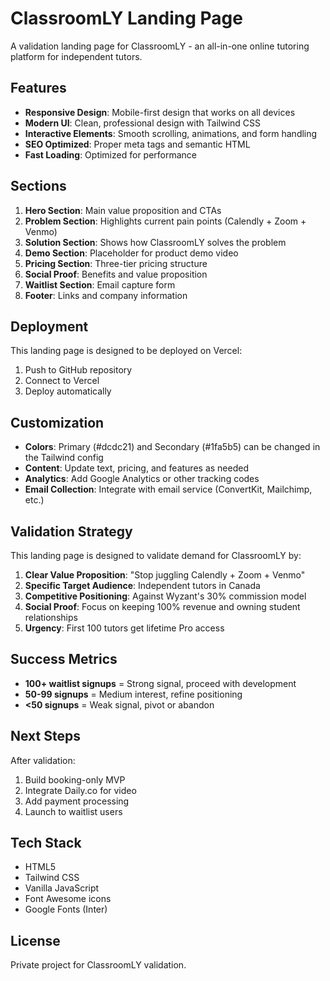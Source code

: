 # ClassroomLY Landing Page

A validation landing page for ClassroomLY - an all-in-one online tutoring platform for independent tutors.

## Features

- **Responsive Design**: Mobile-first design that works on all devices
- **Modern UI**: Clean, professional design with Tailwind CSS
- **Interactive Elements**: Smooth scrolling, animations, and form handling
- **SEO Optimized**: Proper meta tags and semantic HTML
- **Fast Loading**: Optimized for performance

## Sections

1. **Hero Section**: Main value proposition and CTAs
2. **Problem Section**: Highlights current pain points (Calendly + Zoom + Venmo)
3. **Solution Section**: Shows how ClassroomLY solves the problem
4. **Demo Section**: Placeholder for product demo video
5. **Pricing Section**: Three-tier pricing structure
6. **Social Proof**: Benefits and value proposition
7. **Waitlist Section**: Email capture form
8. **Footer**: Links and company information

## Deployment

This landing page is designed to be deployed on Vercel:

1. Push to GitHub repository
2. Connect to Vercel
3. Deploy automatically

## Customization

- **Colors**: Primary (#dcdc21) and Secondary (#1fa5b5) can be changed in the Tailwind config
- **Content**: Update text, pricing, and features as needed
- **Analytics**: Add Google Analytics or other tracking codes
- **Email Collection**: Integrate with email service (ConvertKit, Mailchimp, etc.)

## Validation Strategy

This landing page is designed to validate demand for ClassroomLY by:

1. **Clear Value Proposition**: "Stop juggling Calendly + Zoom + Venmo"
2. **Specific Target Audience**: Independent tutors in Canada
3. **Competitive Positioning**: Against Wyzant's 30% commission model
4. **Social Proof**: Focus on keeping 100% revenue and owning student relationships
5. **Urgency**: First 100 tutors get lifetime Pro access

## Success Metrics

- **100+ waitlist signups** = Strong signal, proceed with development
- **50-99 signups** = Medium interest, refine positioning
- **<50 signups** = Weak signal, pivot or abandon

## Next Steps

After validation:

1. Build booking-only MVP
2. Integrate Daily.co for video
3. Add payment processing
4. Launch to waitlist users

## Tech Stack

- HTML5
- Tailwind CSS
- Vanilla JavaScript
- Font Awesome icons
- Google Fonts (Inter)

## License

Private project for ClassroomLY validation.
